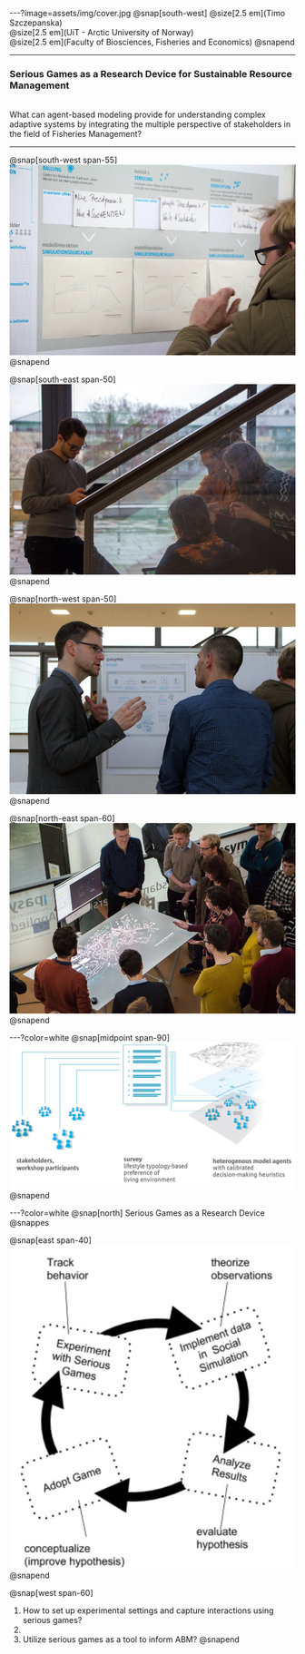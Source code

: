 ---?image=assets/img/cover.jpg
@snap[south-west]
@size[2.5 em](Timo Szczepanska)<br>
@size[2.5 em](UiT - Arctic University of Norway)<br>
@size[2.5 em](Faculty of Biosciences, Fisheries and Economics)
@snapend

---
### Serious Games as a Research Device for Sustainable Resource Management
<br>
What can agent-based modeling provide for understanding complex adaptive systems by integrating the multiple perspective of stakeholders in the field of Fisheries Management?

---
@snap[south-west span-55]
![](assets/img/WS3.jpg)
@snapend

@snap[south-east span-50]
![](assets/img/WS4.jpg)
@snapend

@snap[north-west span-50]
![](assets/img/WS2.jpg)
@snapend

@snap[north-east span-60]
![](assets/img/WS1.jpg)
@snapend

---?color=white
@snap[midpoint span-90]
![](assets/img/g.png)
@snapend

---?color=white
@snap[north]
Serious Games as a Research Device
@snappes

@snap[east span-40]
![](assets/img/circle.jpg)
@snapend

@snap[west span-60]
1. How to set up experimental settings and capture interactions using serious games?
2. <br>
2. Utilize serious games as a tool to inform ABM?
@snapend
